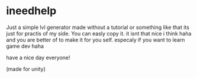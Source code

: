 # ineedhelp
Just a simple lvl generator made without a tutorial or something like that
its just for practis of my side.
You can easly copy it. it isnt that nice i think haha and you are better of to make
it for you self. especaly if you want to learn game dev haha


have a nice day everyone!

(made for unity)
